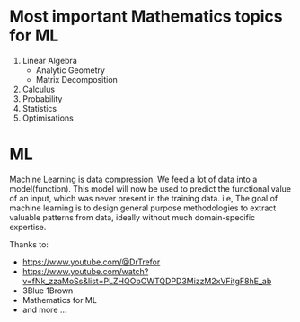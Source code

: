 # Most important Mathematics topics for ML

1. Linear Algebra
    - Analytic Geometry
    - Matrix Decomposition
2. Calculus
3. Probability
4. Statistics
5. Optimisations


# ML
Machine Learning is data compression. We feed a lot of data into a model(function). This model will now be used to predict the functional value of an input, which was never present in the training data.
i.e, The goal of machine learning is to design general purpose methodologies to extract valuable patterns from data, ideally without much domain-specific expertise.



Thanks to:
 - https://www.youtube.com/@DrTrefor
 - https://www.youtube.com/watch?v=fNk_zzaMoSs&list=PLZHQObOWTQDPD3MizzM2xVFitgF8hE_ab
 - 3Blue 1Brown
 - Mathematics for ML
 - and more ...